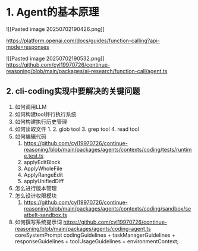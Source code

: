 # 1. Agent的基本原理
![[Pasted image 20250702190426.png]]

https://platform.openai.com/docs/guides/function-calling?api-mode=responses

![[Pasted image 20250702190532.png]]
https://github.com/cyl19970726/continue-reasoning/blob/main/packages/ai-research/function-call/agent.ts


## 2. cli-coding实现中要解决的关键问题
1. 如何调用LLM
2. 如何构建tool并行执行系统
3. 如何构建执行历史管理
4. 如何读取文件
	1. 
	2. glob tool
	3. grep tool
	4. read tool 
5. 如何编辑代码
	1. https://github.com/cyl19970726/continue-reasoning/blob/main/packages/agents/contexts/coding/tests/runtime.test.ts
	2. applyEditBlock
	3. ApplyWholeFile
	4. ApplyRangeEdit
	5. applyUnifiedDiff
6. 怎么进行版本管理
7. 怎么设计权限模块
	1. https://github.com/cyl19970726/continue-reasoning/blob/main/packages/agents/contexts/coding/sandbox/seatbelt-sandbox.ts
8. 如何撰写系统提示词
https://github.com/cyl19970726/continue-reasoning/blob/main/packages/agents/coding-agent.ts
	  coreSystemPrompt
     codingGuidelines
        + taskManagerGuidelines
        + responseGuidelines
        + toolUsageGuidelines
        + environmentContext;

